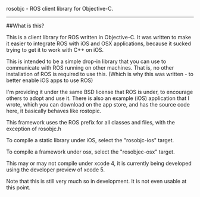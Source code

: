 rosobjc - ROS client library for Objective-C.
***
##What is this?

This is a client library for ROS written in Objective-C. It was written to make it easier to integrate ROS with iOS and OSX applications, because it sucked trying to get it to work with C++ on iOS.

This is intended to be a simple drop-in library that you can use to communicate with ROS running on other machines. That is, no other installation of ROS is required to use this. (Which is why this was written - to better enable iOS apps to use ROS)

I'm providing it under the same BSD license that ROS is under, to encourage others to adopt and use it. There is also an example (iOS) application that I wrote, which you can download on the app store, and has the source code here, it basically behaves like rostopic.

This framework uses the ROS prefix for all classes and files, with the exception of rosobjc.h

To compile a static library under iOS, select the "rosobjc-ios" target.

To compile a framework under osx, select the "rosobjec-osx" target.

This may or may not compile under xcode 4, it is currently being developed using the developer preview of xcode 5.

Note that this is still very much so in development. It is not even usable at this point.
